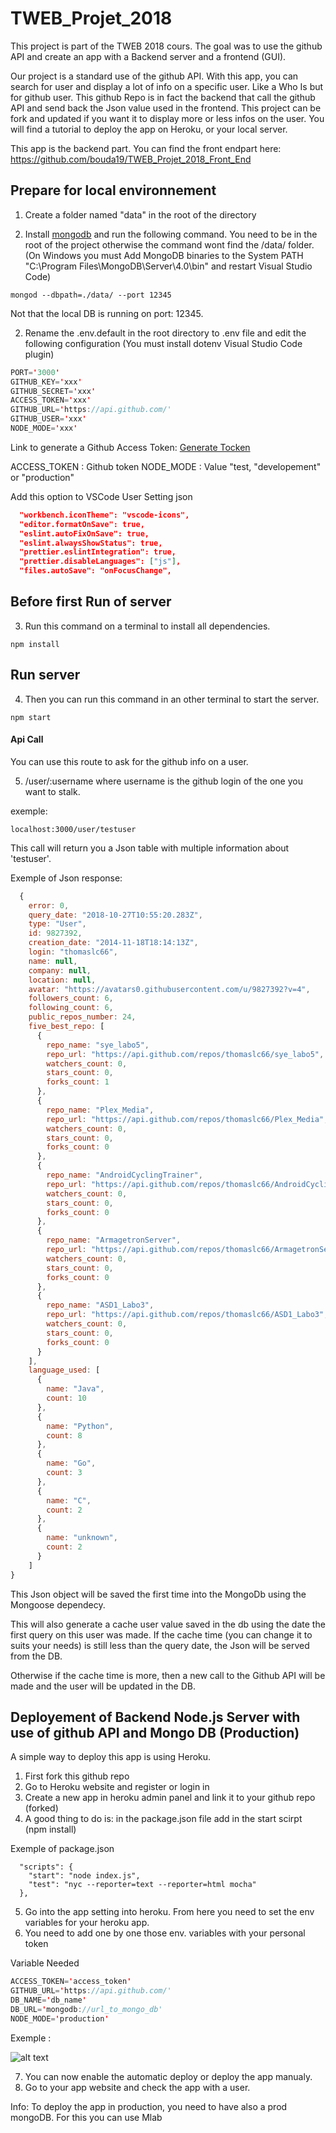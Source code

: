 # TWEB_Projet_2018

This project is part of the TWEB 2018 cours. The goal was to use the github API and create an app with a Backend server and a frontend (GUI).

Our project is a standard use of the github API. With this app, you can search for user and display a lot of info on a specific user.
Like a Who Is but for github user. This github Repo is in fact the backend that call the github API and send back the Json value used in the frontend.
This project can be fork and updated if you want it to display more or less infos on the user. You will find a tutorial to deploy the app on Heroku, or your local server.

This app is the backend part.
You can find the front endpart here: https://github.com/bouda19/TWEB_Projet_2018_Front_End

## Prepare for local environnement

1. Create a folder named "data" in the root of the directory

2. Install [mongodb](https://www.mongodb.com/download-center?initial=true#community) and run the following command. You need to be in the root of the project otherwise the command wont find the /data/ folder.
   (On Windows you must Add MongoDB binaries to the System PATH "C:\Program Files\MongoDB\Server\4.0\bin" and restart Visual Studio Code)

```shell
mongod --dbpath=./data/ --port 12345
```

Not that the local DB is running on port: 12345.

2. Rename the .env.default in the root directory to .env file and edit the following configuration
   (You must install dotenv Visual Studio Code plugin)

```java
PORT='3000'
GITHUB_KEY='xxx'
GITHUB_SECRET='xxx'
ACCESS_TOKEN='xxx'
GITHUB_URL='https://api.github.com/'
GITHUB_USER='xxx'
NODE_MODE='xxx'
```

Link to generate a Github Access Token:
[Generate Tocken](https://blog.github.com/2013-05-16-personal-api-tokens/)

ACCESS_TOKEN : Github token
NODE_MODE : Value "test, "developement" or "production"

Add this option to VSCode User Setting json

```json
  "workbench.iconTheme": "vscode-icons",
  "editor.formatOnSave": true,
  "eslint.autoFixOnSave": true,
  "eslint.alwaysShowStatus": true,
  "prettier.eslintIntegration": true,
  "prettier.disableLanguages": ["js"],
  "files.autoSave": "onFocusChange",
```

## Before first Run of server

3. Run this command on a terminal to install all dependencies.

```shell
npm install
```

## Run server

4. Then you can run this command in an other terminal to start the server.

```shell
npm start
```

#### Api Call

You can use this route to ask for the github info on a user.

5. /user/:username where username is the github login of the one you want to stalk.

exemple:

```shell
localhost:3000/user/testuser
```

This call will return you a Json table with multiple information about 'testuser'.

Exemple of Json response:
```javascript
  {
    error: 0,
    query_date: "2018-10-27T10:55:20.283Z",
    type: "User",
    id: 9827392,
    creation_date: "2014-11-18T18:14:13Z",
    login: "thomaslc66",
    name: null,
    company: null,
    location: null,
    avatar: "https://avatars0.githubusercontent.com/u/9827392?v=4",
    followers_count: 6,
    following_count: 6,
    public_repos_number: 24,
    five_best_repo: [
      {
        repo_name: "sye_labo5",
        repo_url: "https://api.github.com/repos/thomaslc66/sye_labo5",
        watchers_count: 0,
        stars_count: 0,
        forks_count: 1
      },
      {
        repo_name: "Plex_Media",
        repo_url: "https://api.github.com/repos/thomaslc66/Plex_Media",
        watchers_count: 0,
        stars_count: 0,
        forks_count: 0
      },
      {
        repo_name: "AndroidCyclingTrainer",
        repo_url: "https://api.github.com/repos/thomaslc66/AndroidCyclingTrainer",
        watchers_count: 0,
        stars_count: 0,
        forks_count: 0
      },
      {
        repo_name: "ArmagetronServer",
        repo_url: "https://api.github.com/repos/thomaslc66/ArmagetronServer",
        watchers_count: 0,
        stars_count: 0,
        forks_count: 0
      },
      {
        repo_name: "ASD1_Labo3",
        repo_url: "https://api.github.com/repos/thomaslc66/ASD1_Labo3",
        watchers_count: 0,
        stars_count: 0,
        forks_count: 0
      }
    ],
    language_used: [
      {
        name: "Java",
        count: 10
      },
      {
        name: "Python",
        count: 8
      },
      {
        name: "Go",
        count: 3
      },
      {
        name: "C",
        count: 2
      },
      {
        name: "unknown",
        count: 2
      }
    ]
}
```

This Json object will be saved the first time into the MongoDb using the Mongoose dependecy.

This will also generate a cache user value saved in the db using the date the first query on this user was made.
If the cache time (you can change it to suits your needs) is still less than the query date, the Json will be served from the DB.

Otherwise if the cache time is more, then a new call to the Github API will be made and the user will be updated in the DB.

## Deployement of Backend Node.js Server with use of github API and Mongo DB (Production)

A simple way to deploy this app is using Heroku.

1. First fork this github repo
2. Go to Heroku website and register or login in
3. Create a new app in heroku admin panel and link it to your github repo (forked)
4. A good thing to do is: in the package.json file add in the start scirpt (npm install)

Exemple of package.json
```shell
  "scripts": {
    "start": "node index.js",
    "test": "nyc --reporter=text --reporter=html mocha"
  },
```

5. Go into the app setting into heroku. From here you need to set the env variables for your heroku app.
6. You need to add one by one those env. variables with your personal token

Variable Needed
```java
ACCESS_TOKEN='access_token'
GITHUB_URL='https://api.github.com/'
DB_NAME='db_name'
DB_URL='mongodb://url_to_mongo_db'
NODE_MODE='production'
```

Exemple :

![alt text](http://image.noelshack.com/fichiers/2018/43/7/1540740419-capture.png)

7. You can now enable the automatic deploy or deploy the app manualy.
8. Go to your app website and check the app with a user.

Info: To deploy the app in production, you need to have also a prod mongoDB. For this you can use Mlab
